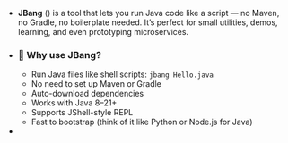 - **JBang** () is a tool that lets you run Java code like a script — no Maven, no Gradle, no boilerplate needed. It’s perfect for small utilities, demos, learning, and even prototyping microservices.
- ### 🚀 Why use JBang?
	- Run Java files like shell scripts: `jbang Hello.java`
	- No need to set up Maven or Gradle
	- Auto-download dependencies
	- Works with Java 8–21+
	- Supports JShell-style REPL
	- Fast to bootstrap (think of it like Python or Node.js for Java)
-